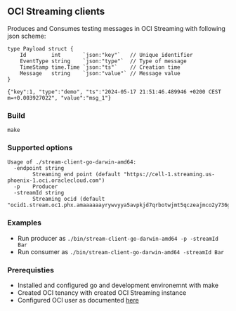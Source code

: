 ## OCI Streaming clients

Produces and Consumes testing messages in OCI Streaming with following json scheme:
```
type Payload struct {
	Id        int       `json:"key"`   // Unique identifier
	EventType string    `json:"type"`  // Type of message
	TimeStamp time.Time `json:"ts"`    // Creation time
	Message   string    `json:"value"` // Message value
}
```

```
{"key":1, "type":"demo", "ts":"2024-05-17 21:51:46.489946 +0200 CEST m=+0.003927022", "value":"msg_1"}
```

### Build
```
make
```

### Supported options
```
Usage of ./stream-client-go-darwin-amd64:
  -endpoint string
    	Streaming end point (default "https://cell-1.streaming.us-phoenix-1.oci.oraclecloud.com")
  -p	Producer
  -streamId string
    	Streaming ocid (default "ocid1.stream.oc1.phx.amaaaaaayrywvyya5avpkjd7qrbotwjmt5qczeajmco2y736gwbfegqeknpq")
```

### Examples
* Run producer as `./bin/stream-client-go-darwin-amd64 -p -streamId Bar`
* Run consumer as `./bin/stream-client-go-darwin-amd64 -streamId Bar`

### Prerequisties
* Installed and configured go and development environemnt with make
* Created OCI tenancy with created OCI Streaming instance
* Configured OCI user as documented [here](https://docs.oracle.com/en-us/iaas/Content/API/Concepts/apisigningkey.htm#Required_Keys_and_OCIDs)
